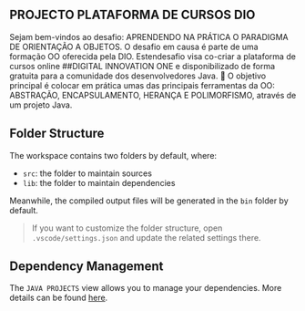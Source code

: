 ## PROJECTO PLATAFORMA DE CURSOS DIO

Sejam bem-vindos ao desafio: APRENDENDO NA PRÁTICA O PARADIGMA DE ORIENTAÇÃO A OBJETOS.
O desafio em causa é parte de uma formação OO oferecida pela DIO. Estendesafio visa co-criar a plataforma de cursos online ##DIGITAL INNOVATION ONE e disponibilizado de forma gratuita para a comunidade dos desenvolvedores Java.
💎 O objetivo principal é colocar em prática umas das principais ferramentas da OO: ABSTRAÇÃO, ENCAPSULAMENTO, HERANÇA E POLIMORFISMO, através de um projeto Java. 

## Folder Structure

The workspace contains two folders by default, where:

- `src`: the folder to maintain sources
- `lib`: the folder to maintain dependencies

Meanwhile, the compiled output files will be generated in the `bin` folder by default.

> If you want to customize the folder structure, open `.vscode/settings.json` and update the related settings there.

## Dependency Management

The `JAVA PROJECTS` view allows you to manage your dependencies. More details can be found [here](https://github.com/microsoft/vscode-java-dependency#manage-dependencies).

